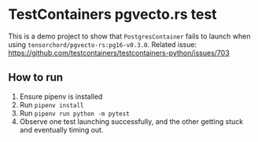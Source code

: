 # TestContainers pgvecto.rs test

This is a demo project to show that `PostgresContainer` fails to launch when using `tensorchord/pgvecto-rs:pg16-v0.3.0`. Related issue: <https://github.com/testcontainers/testcontainers-python/issues/703>

## How to run

1. Ensure pipenv is installed
2. Run `pipenv install`
3. Run `pipenv run python -m pytest`
4. Observe one test launching successfully, and the other getting stuck and eventually timing out.
